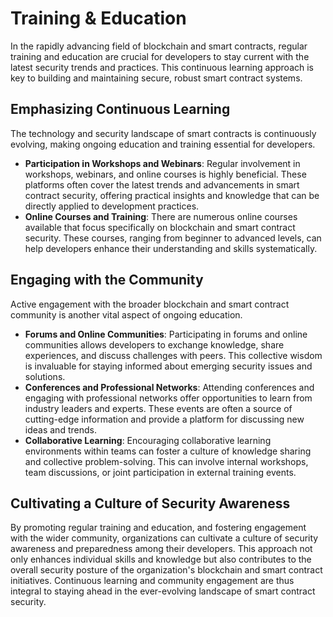 # Training & Education

In the rapidly advancing field of blockchain and smart contracts, regular training and education are crucial for developers to stay current with the latest security trends and practices. This continuous learning approach is key to building and maintaining secure, robust smart contract systems.

## Emphasizing Continuous Learning

The technology and security landscape of smart contracts is continuously evolving, making ongoing education and training essential for developers.

* **Participation in Workshops and Webinars**: Regular involvement in workshops, webinars, and online courses is highly beneficial. These platforms often cover the latest trends and advancements in smart contract security, offering practical insights and knowledge that can be directly applied to development practices.
* **Online Courses and Training**: There are numerous online courses available that focus specifically on blockchain and smart contract security. These courses, ranging from beginner to advanced levels, can help developers enhance their understanding and skills systematically.

## Engaging with the Community

Active engagement with the broader blockchain and smart contract community is another vital aspect of ongoing education.

* **Forums and Online Communities**: Participating in forums and online communities allows developers to exchange knowledge, share experiences, and discuss challenges with peers. This collective wisdom is invaluable for staying informed about emerging security issues and solutions.
* **Conferences and Professional Networks**: Attending conferences and engaging with professional networks offer opportunities to learn from industry leaders and experts. These events are often a source of cutting-edge information and provide a platform for discussing new ideas and trends.
* **Collaborative Learning**: Encouraging collaborative learning environments within teams can foster a culture of knowledge sharing and collective problem-solving. This can involve internal workshops, team discussions, or joint participation in external training events.

## Cultivating a Culture of Security Awareness

By promoting regular training and education, and fostering engagement with the wider community, organizations can cultivate a culture of security awareness and preparedness among their developers. This approach not only enhances individual skills and knowledge but also contributes to the overall security posture of the organization's blockchain and smart contract initiatives. Continuous learning and community engagement are thus integral to staying ahead in the ever-evolving landscape of smart contract security.